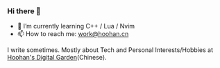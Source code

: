 ### Hi there 👋

<!--
**Hoohan/Hoohan** is a ✨ _special_ ✨ repository because its `README.md` (this file) appears on your GitHub profile.

Here are some ideas to get you started:

- 🔭 I’m currently working on ...
- 🌱 I’m currently learning ...
- 👯 I’m looking to collaborate on ...
- 🤔 I’m looking for help with ...
- 💬 Ask me about ...
- 📫 How to reach me: ...
- 😄 Pronouns: ...
- ⚡ Fun fact: ...
-->

- 🌱 I’m currently learning C++ / Lua / Nvim
- 📫 How to reach me: work@hoohan.cn

I write sometimes. Mostly about Tech and Personal Interests/Hobbies at [Hoohan's Digital Garden](https://hoohan.cn)(Chinese).
